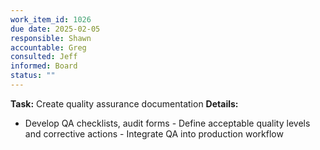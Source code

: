 ```yaml
---
work_item_id: 1026
due date: 2025-02-05
responsible: Shawn
accountable: Greg
consulted: Jeff
informed: Board
status: ""
---
```


**Task:** Create quality assurance documentation
**Details:**
- Develop QA checklists, audit forms - Define acceptable quality levels and corrective actions - Integrate QA into production workflow
